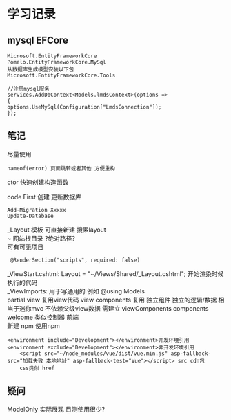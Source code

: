 # 学习记录
## mysql EFCore
```
Microsoft.EntityFrameworkCore
Pomelo.EntityFrameworkCore.MySql
从数据库生成模型安装以下包
Microsoft.EntityFrameworkCore.Tools
```
```
//注册mysql服务
services.AddDbContext<Models.lmdsContext>(options =>
{
options.UseMySql(Configuration["LmdsConnection"]);
});
```
## 笔记
尽量使用
```
nameof(error) 页面跳转或者其他 方便重构
```
ctor 快速创建构造函数

code First 创建 更新数据库
```
Add-Migration Xxxxx
Update-Database
```
_Layout 模板 可直接新建 搜索layout  
~ 网站根目录 ?绝对路径?  
可有可无项目
```
 @RenderSection("scripts", required: false)
```
_ViewStart.cshtml:  Layout = "~/Views/Shared/_Layout.cshtml"; 开始渲染时候执行的代码  
_ViewImports:  用于写通用的  例如 @using Models  
partial view 复用view代码
view components 复用 独立组件 独立的逻辑/数据 相当于迷你mvc 不依赖父级view数据 需建立 viewComponents components welcome 类似控制器
前端  
新建 npm  使用npm  
```
<environment include="Development"></environment>开发环境引用 
<environment exclude="Development"></environment>非开发环境引用 
    <script src="~/node_modules/vue/dist/vue.min.js" asp-fallback-src="加载失败 本地地址" asp-fallback-test="Vue"></script> src cdn包
	css类似 href
```
## 疑问
ModelOnly 实际展现 目测使用很少?